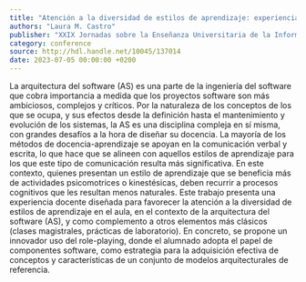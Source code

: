 ```yaml
---
title: "Atención a la diversidad de estilos de aprendizaje: experiencia en la docencia de arquitectura del software"
authors: "Laura M. Castro"
publisher: "XXIX Jornadas sobre la Enseñanza Universitaria de la Informática (JENUI’23)"
category: conference
source: http://hdl.handle.net/10045/137014
date: 2023-07-05 00:00:00 +0200
---
```

La arquitectura del software (AS) es una parte de la ingeniería del software que cobra importancia a medida que los proyectos software son más ambiciosos, complejos y críticos. Por la naturaleza de los conceptos de los que se ocupa, y sus efectos desde la definición hasta el mantenimiento y evolución de los sistemas, la AS es una disciplina compleja en sí misma, con grandes desafíos a la hora de diseñar su docencia. La mayoría de los métodos de docencia-aprendizaje se apoyan en la comunicación verbal y escrita, lo que hace que se alineen con aquellos estilos de aprendizaje para los que este tipo de comunicación resulta más significativa. En este contexto, quienes presentan un estilo de aprendizaje que se beneficia más de actividades psicomotrices o kinestésicas, deben recurrir a procesos cognitivos que les resultan menos naturales. Este trabajo presenta una experiencia docente diseñada para favorecer la atención a la diversidad de estilos de aprendizaje en el aula, en el contexto de la arquitectura del software (AS), y como complemento a otros elementos más clásicos (clases magistrales, prácticas de laboratorio). En concreto, se propone un innovador uso del role-playing, donde el alumnado adopta el papel de componentes software, como estrategia para la adquisición efectiva de conceptos y características de un conjunto de modelos arquitecturales de referencia.